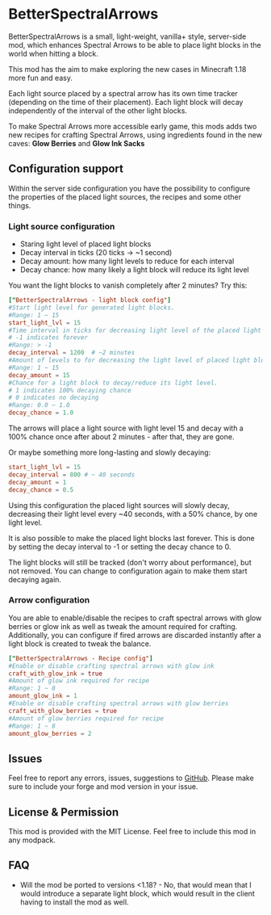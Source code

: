 # BetterSpectralArrows

BetterSpectralArrows is a small, light-weight, vanilla+ style, server-side mod, which enhances Spectral Arrows to be able to place light blocks in the world when hitting a block.

This mod has the aim to make exploring the new cases in Minecraft 1.18 more fun and easy.

Each light source placed by a spectral arrow has its own time tracker (depending on the time of their placement). 
Each light block will decay independently of the interval of the other light blocks.

To make Spectral Arrows more accessible early game, this mods adds two new recipes for crafting Spectral Arrows, using ingredients found in the new caves: **Glow Berries** and **Glow Ink Sacks**

## Configuration support 

Within the server side configuration you have the possibility to configure the properties of the placed light sources, the recipes and some other things.

### Light source configuration

 - Staring light level of placed light blocks
 - Decay interval in ticks (20 ticks -> ~1 second)
 - Decay amount: how many light levels to reduce for each interval
 - Decay chance: how many likely a light block will reduce its light level
 
You want the light blocks to vanish completely after 2 minutes?
Try this: 
```toml
["BetterSpectralArrows - light block config"]
#Start light level for generated light blocks.
#Range: 1 ~ 15
start_light_lvl = 15
#Time interval in ticks for decreasing light level of the placed light blocks.
# -1 indicates forever
#Range: > -1
decay_interval = 1200  # ~2 minutes
#Amount of levels to for decreasing the light level of placed light blocks.
#Range: 1 ~ 15
decay_amount = 15
#Chance for a light block to decay/reduce its light level.
# 1 indicates 100% decaying chance
# 0 indicates no decaying
#Range: 0.0 ~ 1.0
decay_chance = 1.0
```
The arrows will place a light source with light level 15 and decay with a 100% chance once after about 2 minutes - after that, they are gone.

Or maybe something more long-lasting and slowly decaying:
```toml
start_light_lvl = 15
decay_interval = 800 # ~ 40 seconds
decay_amount = 1
decay_chance = 0.5
```
Using this configuration the placed light sources will slowly decay, decreasing their light level every ~40 seconds, with a 50% chance, by one light level.

It is also possible to make the placed light blocks last forever. This is done by setting the decay interval to -1 or setting the decay chance to 0.

The light blocks will still be tracked (don't worry about performance), but not removed.
You can change to configuration again to make them start decaying again.

### Arrow configuration

You are able to enable/disable the recipes to craft spectral arrows with glow berries or glow ink as well as tweak the amount required for crafting. 
Additionally, you can configure if fired arrows are discarded instantly after a light block is created to tweak the balance.

```toml
["BetterSpectralArrows - Recipe config"]
#Enable or disable crafting spectral arrows with glow ink
craft_with_glow_ink = true
#Amount of glow ink required for recipe
#Range: 1 ~ 8
amount_glow_ink = 1
#Enable or disable crafting spectral arrows with glow berries
craft_with_glow_berries = true
#Amount of glow berries required for recipe
#Range: 1 ~ 8
amount_glow_berries = 2
```

## Issues

Feel free to report any errors, issues, suggestions to [GitHub](https://github.com/Z0rdak/BetterSpectralArrows/issues). Please make sure to include your forge and mod version in your issue.

## License & Permission

This mod is provided with the MIT License. Feel free to include this mod in any modpack.

## FAQ

 - Will the mod be ported to versions <1.18? - No, that would mean that I would introduce a separate light block, which would result in the client having to install the mod as well.
